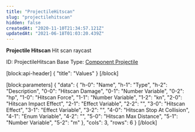 ```yaml
---
title: "ProjectileHitscan"
slug: "projectilehitscan"
hidden: false
createdAt: "2020-11-10T21:34:57.121Z"
updatedAt: "2021-06-18T01:03:20.439Z"
---
```

**Projectile Hitscan**
Hit scan raycast

ID: ProjectileHitscan
Base Type: [Component Projectile](doc:componentprojectile)

[block:api-header]
{
  "title": "Values"
}
[/block]

[block:parameters]
{
  "data": {
    "h-0": "Name",
    "h-1": "Type",
    "h-2": "Description",
    "0-0": "Hitscan Damage",
    "0-1": "Number Variable",
    "0-2": "hp",
    "1-0": "Hitscan Force",
    "1-1": "Number Variable",
    "1-2": "kn",
    "2-0": "Hitscan Impact Effect",
    "2-1": "Effect Variable",
    "2-2": "",
    "3-0": "Hitscan Effect",
    "3-1": "Effect Variable",
    "3-2": "",
    "4-0": "Hitscan Stop At Collision",
    "4-1": "Enum Variable<Hitscan Stop At Collision>",
    "4-2": "",
    "5-0": "Hitscan Max Distance",
    "5-1": "Number Variable",
    "5-2": "m"
  },
  "cols": 3,
  "rows": 6
}
[/block]